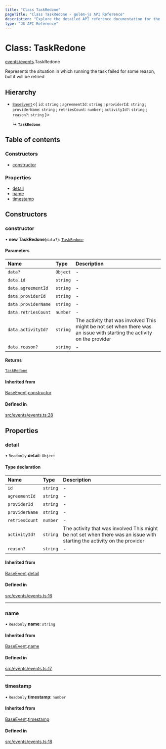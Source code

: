```yaml
---
title: "Class TaskRedone"
pageTitle: "Class TaskRedone - golem-js API Reference"
description: "Explore the detailed API reference documentation for the Class TaskRedone within the golem-js SDK for the Golem Network."
type: "JS API Reference"
---
```

# Class: TaskRedone

[events/events](../modules/events_events).TaskRedone

Represents the situation in which running the task failed for some reason, but it will be retried

## Hierarchy

- [`BaseEvent`](events_events.BaseEvent)\<\{ `id`: `string` ; `agreementId`: `string` ; `providerId`: `string` ; `providerName`: `string` ; `retriesCount`: `number` ; `activityId?`: `string` ; `reason?`: `string`  }\>

  ↳ **`TaskRedone`**

## Table of contents

### Constructors

- [constructor](events_events.TaskRedone#constructor)

### Properties

- [detail](events_events.TaskRedone#detail)
- [name](events_events.TaskRedone#name)
- [timestamp](events_events.TaskRedone#timestamp)

## Constructors

### constructor

• **new TaskRedone**(`data?`): [`TaskRedone`](events_events.TaskRedone)

#### Parameters

| Name | Type | Description |
| :------ | :------ | :------ |
| `data?` | `Object` | - |
| `data.id` | `string` | - |
| `data.agreementId` | `string` | - |
| `data.providerId` | `string` | - |
| `data.providerName` | `string` | - |
| `data.retriesCount` | `number` | - |
| `data.activityId?` | `string` | The activity that was involved This might be not set when there was an issue with starting the activity on the provider |
| `data.reason?` | `string` | - |

#### Returns

[`TaskRedone`](events_events.TaskRedone)

#### Inherited from

[BaseEvent](events_events.BaseEvent).[constructor](events_events.BaseEvent#constructor)

#### Defined in

[src/events/events.ts:28](https://github.com/golemfactory/golem-js/blob/9c218b4/src/events/events.ts#L28)

## Properties

### detail

• `Readonly` **detail**: `Object`

#### Type declaration

| Name | Type | Description |
| :------ | :------ | :------ |
| `id` | `string` | - |
| `agreementId` | `string` | - |
| `providerId` | `string` | - |
| `providerName` | `string` | - |
| `retriesCount` | `number` | - |
| `activityId?` | `string` | The activity that was involved This might be not set when there was an issue with starting the activity on the provider |
| `reason?` | `string` | - |

#### Inherited from

[BaseEvent](events_events.BaseEvent).[detail](events_events.BaseEvent#detail)

#### Defined in

[src/events/events.ts:16](https://github.com/golemfactory/golem-js/blob/9c218b4/src/events/events.ts#L16)

___

### name

• `Readonly` **name**: `string`

#### Inherited from

[BaseEvent](events_events.BaseEvent).[name](events_events.BaseEvent#name)

#### Defined in

[src/events/events.ts:17](https://github.com/golemfactory/golem-js/blob/9c218b4/src/events/events.ts#L17)

___

### timestamp

• `Readonly` **timestamp**: `number`

#### Inherited from

[BaseEvent](events_events.BaseEvent).[timestamp](events_events.BaseEvent#timestamp)

#### Defined in

[src/events/events.ts:18](https://github.com/golemfactory/golem-js/blob/9c218b4/src/events/events.ts#L18)
